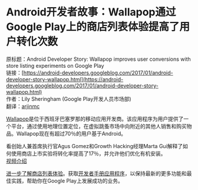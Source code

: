 # Android开发者故事：Wallapop通过Google Play上的商店列表体验提高了用户转化次数

原标题：Android Developer Story: Wallapop improves user conversions with store listing experiments on Google Play  
链接：[https://android-developers.googleblog.com/2017/01/android-developer-story-wallapop.html](https://android-developers.googleblog.com/2017/01/android-developer-story-wallapop.html)  
作者：Lily Sheringham (Google Play开发人员市场部)  
翻译：[arjinmc](https://github.com/arjinmc)  

[Wallapop](https://play.google.com/store/apps/details?id=com.wallapop&hl=en)是位于西班牙巴塞罗那的移动应用开发商。该应用程序为用户提供了一个平台，通过使用地理位置定位，在虚拟跳蚤市场中向附近的其他人销售和购买物品。Wallapop现在有超过70％的用户基于Android。

看创始人兼首席执行官Agus Gomez和Growth Hacking经理Marta Gui解释了如何使用商店上市实验将转化率提高了17％，并允许他们优化有机安装。  
[视频介绍](https://youtu.be/tNm8eCNCaHY?list=PLWz5rJ2EKKc9ofd2f-_-xmUi07wIGZa1c)

[进一步了解商店列表体验](https://support.google.com/googleplay/android-developer/answer/6227309?hl=en-GB)。获取[开发者手册应用程序](https://g.co/play/playbook-androiddevblogposts-evergreen)，以保持最新的更多功能和最佳实践，帮助你在Google Play上发展成功的业务。
